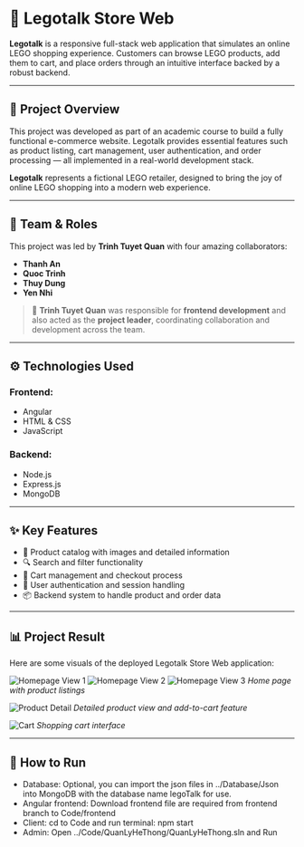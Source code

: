 # 🧱 Legotalk Store Web

**Legotalk** is a responsive full-stack web application that simulates an online LEGO shopping experience. Customers can browse LEGO products, add them to cart, and place orders through an intuitive interface backed by a robust backend.

---

## 🌟 Project Overview

This project was developed as part of an academic course to build a fully functional e-commerce website. Legotalk provides essential features such as product listing, cart management, user authentication, and order processing — all implemented in a real-world development stack.

**Legotalk** represents a fictional LEGO retailer, designed to bring the joy of online LEGO shopping into a modern web experience.

---

## 👥 Team & Roles

This project was led by **Trinh Tuyet Quan** with four amazing collaborators:

- **Thanh An**
- **Quoc Trinh**
- **Thuy Dung**
- **Yen Nhi**

> 🔧 **Trinh Tuyet Quan** was responsible for **frontend development** and also acted as the **project leader**, coordinating collaboration and development across the team.

---

## ⚙️ Technologies Used

### Frontend:
- Angular
- HTML & CSS
- JavaScript

### Backend:
- Node.js
- Express.js
- MongoDB

---

## ✨ Key Features

- 🧱 Product catalog with images and detailed information  
- 🔍 Search and filter functionality  
- 🛒 Cart management and checkout process  
- 🔐 User authentication and session handling  
- 📦 Backend system to handle product and order data

---
## 📊 Project Result

Here are some visuals of the deployed Legotalk Store Web application:


![Homepage View 1](https://drive.google.com/uc?export=view&id=1MBOQCEpPohk8QAjr6v3zd6sz_wrLdsVI)
![Homepage View 2](https://drive.google.com/uc?export=view&id=1eW8wVuHirpldQknUjQDW-9GCCDdmCi3o)
![Homepage View 3](https://drive.google.com/uc?export=view&id=1OvCB5BL0VkvoDFAlUrAKtuOVFoAlaS6S)
*Home page with product listings*

![Product Detail](https://your-image-link.com/product.png)
*Detailed product view and add-to-cart feature*

![Cart](https://your-image-link.com/cart.png)
*Shopping cart interface*

---
## 🚀 How to Run 
- Database: Optional, you can import the json files in ../Database/Json into MongoDB with the database name legoTalk for use.
- Angular frontend: Download frontend file are required from frontend branch to Code/frontend
- Client: cd to Code and run terminal: npm start
- Admin: Open ../Code/QuanLyHeThong/QuanLyHeThong.sln and Run
